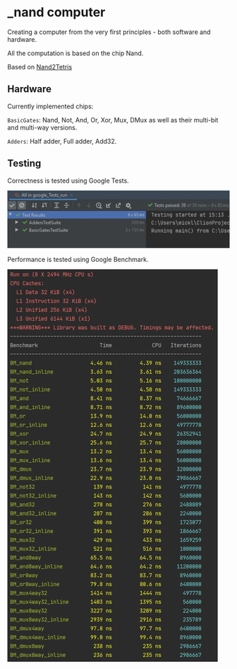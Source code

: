 # _nand computer
Creating a computer from the very first principles - both software and hardware. <p>
All the computation is based on the chip Nand. <p>
Based on [Nand2Tetris](https://www.nand2tetris.org/) <p>

## Hardware
Currently implemented chips: <p>
`BasicGates`: Nand, Not, And, Or, Xor, Mux, DMux as well as their multi-bit and multi-way versions.<p>
`Adders`: Half adder, Full adder, Add32.

## Testing
Correctness is tested using Google Tests. <p>
![current results](docs/assets/gtests_screenshot.JPG) <p>
Performance is tested using Google Benchmark. <p>
![current results](docs/assets/gbenchmark_screenshot.JPG) <p>